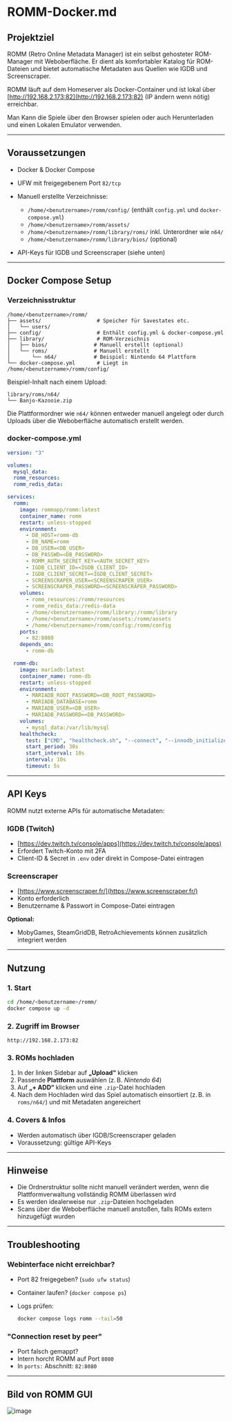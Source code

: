 # ROMM-Docker.md

## Projektziel

ROMM (Retro Online Metadata Manager) ist ein selbst gehosteter ROM-Manager mit Weboberfläche. Er dient als komfortabler Katalog für ROM-Dateien und bietet automatische Metadaten aus Quellen wie IGDB und Screenscraper.

ROMM läuft auf dem Homeserver als Docker-Container und ist lokal über [http://192.168.2.173:82](http://192.168.2.173:82) (IP ändern wenn nötig) erreichbar.

Man Kann die Spiele über den Browser spielen oder auch Herunterladen und einen Lokalen Emulator verwenden. 

---

## Voraussetzungen

* Docker & Docker Compose
* UFW mit freigegebenem Port `82/tcp`
* Manuell erstellte Verzeichnisse:

  * `/home/<benutzername>/romm/config/` (enthält `config.yml` und `docker-compose.yml`)
  * `/home/<benutzername>/romm/assets/`
  * `/home/<benutzername>/romm/library/roms/` inkl. Unterordner wie `n64/`
  * `/home/<benutzername>/romm/library/bios/` (optional)
* API-Keys für IGDB und Screenscraper (siehe unten)

---

## Docker Compose Setup

### Verzeichnisstruktur

```text
/home/<benutzername>/romm/
├── assets/                  # Speicher für Savestates etc.
│   └── users/
├── config/                  # Enthält config.yml & docker-compose.yml
├── library/                 # ROM-Verzeichnis
│   ├── bios/               # Manuell erstellt (optional)
│   └── roms/               # Manuell erstellt
│       └── n64/            # Beispiel: Nintendo 64 Plattform
└── docker-compose.yml       # Liegt in /home/<benutzername>/romm/config/
```

Beispiel-Inhalt nach einem Upload:

```text
library/roms/n64/
└── Banjo-Kazooie.zip
```

Die Plattformordner wie `n64/` können entweder manuell angelegt oder durch Uploads über die Weboberfläche automatisch erstellt werden.

### docker-compose.yml

```yaml
version: "3"

volumes:
  mysql_data:
  romm_resources:
  romm_redis_data:

services:
  romm:
    image: rommapp/romm:latest
    container_name: romm
    restart: unless-stopped
    environment:
      - DB_HOST=romm-db
      - DB_NAME=romm
      - DB_USER=<DB_USER>
      - DB_PASSWD=<DB_PASSWORD>
      - ROMM_AUTH_SECRET_KEY=<AUTH_SECRET_KEY>
      - IGDB_CLIENT_ID=<IGDB_CLIENT_ID>
      - IGDB_CLIENT_SECRET=<IGDB_CLIENT_SECRET>
      - SCREENSCRAPER_USER=<SCREENSCRAPER_USER>
      - SCREENSCRAPER_PASSWORD=<SCREENSCRAPER_PASSWORD>
    volumes:
      - romm_resources:/romm/resources
      - romm_redis_data:/redis-data
      - /home/<benutzername>/romm/library:/romm/library
      - /home/<benutzername>/romm/assets:/romm/assets
      - /home/<benutzername>/romm/config:/romm/config
    ports:
      - 82:8080
    depends_on:
      - romm-db

  romm-db:
    image: mariadb:latest
    container_name: romm-db
    restart: unless-stopped
    environment:
      - MARIADB_ROOT_PASSWORD=<DB_ROOT_PASSWORD>
      - MARIADB_DATABASE=romm
      - MARIADB_USER=<DB_USER>
      - MARIADB_PASSWORD=<DB_PASSWORD>
    volumes:
      - mysql_data:/var/lib/mysql
    healthcheck:
      test: ["CMD", "healthcheck.sh", "--connect", "--innodb_initialized"]
      start_period: 30s
      start_interval: 10s
      interval: 10s
      timeout: 5s
```

---

## API Keys

ROMM nutzt externe APIs für automatische Metadaten:

### IGDB (Twitch)

* [https://dev.twitch.tv/console/apps](https://dev.twitch.tv/console/apps)
* Erfordert Twitch-Konto mit 2FA
* Client-ID & Secret in `.env` oder direkt in Compose-Datei eintragen

### Screenscraper

* [https://www.screenscraper.fr/](https://www.screenscraper.fr/)
* Konto erforderlich
* Benutzername & Passwort in Compose-Datei eintragen

**Optional:**

* MobyGames, SteamGridDB, RetroAchievements können zusätzlich integriert werden

---

## Nutzung

### 1. Start

```bash
cd /home/<benutzername>/romm/
docker compose up -d
```

### 2. Zugriff im Browser

```
http://192.168.2.173:82
```

### 3. ROMs hochladen

1. In der linken Sidebar auf **„Upload“** klicken
2. Passende **Plattform** auswählen (z. B. *Nintendo 64*)
3. Auf **„+ ADD“** klicken und eine `.zip`-Datei hochladen
4. Nach dem Hochladen wird das Spiel automatisch einsortiert (z. B. in `roms/n64/`) und mit Metadaten angereichert


### 4. Covers & Infos

* Werden automatisch über IGDB/Screenscraper geladen
* Voraussetzung: gültige API-Keys

---

## Hinweise

* Die Ordnerstruktur sollte nicht manuell verändert werden, wenn die Plattformverwaltung vollständig ROMM überlassen wird
* Es werden idealerweise nur `.zip`-Dateien hochgeladen
* Scans über die Weboberfläche manuell anstoßen, falls ROMs extern hinzugefügt wurden

---

## Troubleshooting

### Webinterface nicht erreichbar?

* Port 82 freigegeben? (`sudo ufw status`)
* Container laufen? (`docker compose ps`)
* Logs prüfen:

  ```bash
  docker compose logs romm --tail=50
  ```

### "Connection reset by peer"

* Port falsch gemappt?
* Intern horcht ROMM auf Port `8080`
* In `ports:` Abschnitt: `82:8080`

---

## Bild von ROMM GUI

![image](https://github.com/user-attachments/assets/8dbc4b45-fb22-426c-9642-acd08f89d094)

